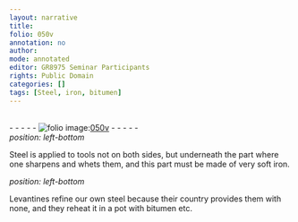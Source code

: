 ```yaml
---
layout: narrative
title: 
folio: 050v
annotation: no
author:
mode: annotated
editor: GR8975 Seminar Participants
rights: Public Domain
categories: []
tags: [Steel, iron, bitumen]
---
```


 <br/>- - - - - <a href="http://gallica.bnf.fr/ark:/12148/btv1b10500001g/f106.image"><img src="../assets/photo-icon.png" alt="folio image: " style="display:inline-block; margin-bottom:-3px;"/>050v</a> - - - - - <br/> 
*position: left-bottom*

<span class="material">Steel</span> is applied to tools not on both sides, but underneath the part where one sharpens and whets them, and this part must be made of very soft <span class="material">iron</span>.
 
*position: left-bottom*

Levantines refine our own steel because their country provides them with none, and they reheat it in a <span class="tool">pot</span> with <span class="material">bitumen</span> etc.
 